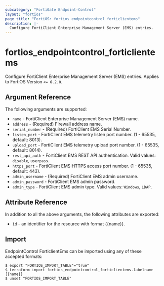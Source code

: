 ```yaml
---
subcategory: "FortiGate Endpoint-Control"
layout: "fortios"
page_title: "FortiOS: fortios_endpointcontrol_forticlientems"
description: |-
  Configure FortiClient Enterprise Management Server (EMS) entries.
---
```


# fortios_endpointcontrol_forticlientems
Configure FortiClient Enterprise Management Server (EMS) entries. Applies to FortiOS Version `<= 6.2.0`.

## Argument Reference

The following arguments are supported:

* `name` - FortiClient Enterprise Management Server (EMS) name.
* `address` - (Required) Firewall address name.
* `serial_number` - (Required) FortiClient EMS Serial Number.
* `listen_port` - FortiClient EMS telemetry listen port number. (1 - 65535, default: 8013).
* `upload_port` - FortiClient EMS telemetry upload port number. (1 - 65535, default: 8014).
* `rest_api_auth` - FortiClient EMS REST API authentication. Valid values: `disable`, `userpass`.
* `https_port` - FortiClient EMS HTTPS access port number. (1 - 65535, default: 443).
* `admin_username` - (Required) FortiClient EMS admin username.
* `admin_password` - FortiClient EMS admin password.
* `admin_type` - FortiClient EMS admin type. Valid values: `Windows`, `LDAP`.


## Attribute Reference

In addition to all the above arguments, the following attributes are exported:
* `id` - an identifier for the resource with format {{name}}.

## Import

EndpointControl ForticlientEms can be imported using any of these accepted formats:
```
$ export "FORTIOS_IMPORT_TABLE"="true"
$ terraform import fortios_endpointcontrol_forticlientems.labelname {{name}}
$ unset "FORTIOS_IMPORT_TABLE"
```

